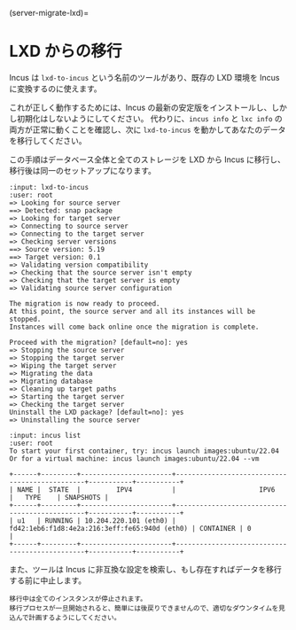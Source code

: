 (server-migrate-lxd)=
# LXD からの移行

Incus は `lxd-to-incus` という名前のツールがあり、既存の LXD 環境を Incus に変換するのに使えます。

これが正しく動作するためには、Incus の最新の安定版をインストールし、しかし初期化はしないようにしてください。
代わりに、`incus info` と `lxc info` の両方が正常に動くことを確認し、次に `lxd-to-incus` を動かしてあなたのデータを移行してください。

この手順はデータベース全体と全てのストレージを LXD から Incus に移行し、移行後は同一のセットアップになります。

```{terminal}
:input: lxd-to-incus
:user: root
=> Looking for source server
==> Detected: snap package
=> Looking for target server
=> Connecting to source server
=> Connecting to the target server
=> Checking server versions
==> Source version: 5.19
==> Target version: 0.1
=> Validating version compatibility
=> Checking that the source server isn't empty
=> Checking that the target server is empty
=> Validating source server configuration

The migration is now ready to proceed.
At this point, the source server and all its instances will be stopped.
Instances will come back online once the migration is complete.

Proceed with the migration? [default=no]: yes
=> Stopping the source server
=> Stopping the target server
=> Wiping the target server
=> Migrating the data
=> Migrating database
=> Cleaning up target paths
=> Starting the target server
=> Checking the target server
Uninstall the LXD package? [default=no]: yes
=> Uninstalling the source server
```

```{terminal}
:input: incus list
:user: root
To start your first container, try: incus launch images:ubuntu/22.04
Or for a virtual machine: incus launch images:ubuntu/22.04 --vm

+------+---------+-----------------------+-----------------------------------------------+-----------+-----------+
| NAME |  STATE  |         IPV4          |                     IPV6                      |   TYPE    | SNAPSHOTS |
+------+---------+-----------------------+-----------------------------------------------+-----------+-----------+
| u1   | RUNNING | 10.204.220.101 (eth0) | fd42:1eb6:f1d8:4e2a:216:3eff:fe65:940d (eth0) | CONTAINER | 0         |
+------+---------+-----------------------+-----------------------------------------------+-----------+-----------+
```

また、ツールは Incus に非互換な設定を検索し、もし存在すればデータを移行する前に中止します。

```{warning}
移行中は全てのインスタンスが停止されます。
移行プロセスが一旦開始されると、簡単には後戻りできませんので、適切なダウンタイムを見込んで計画するようにしてください。
```

